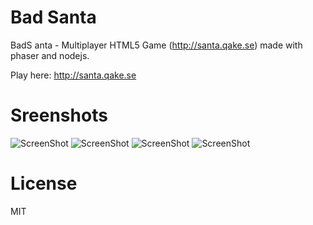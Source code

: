 # Bad Santa
BadS anta - Multiplayer HTML5 Game (http://santa.qake.se) made with phaser and nodejs.

Play here: http://santa.qake.se

# Sreenshots 

![ScreenShot](http://santa.qake.se/img/s1.png)
![ScreenShot](http://santa.qake.se/img/s2.png)
![ScreenShot](http://santa.qake.se/img/s3.png)
![ScreenShot](http://santa.qake.se/img/s4.png)

# License
MIT



